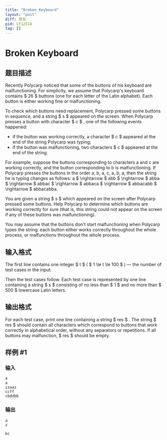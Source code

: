 ```yaml
---
title: "Broken Keyboard"
layout: "post"
diff: 普及-
pid: CF1251A
tag: []
---
```


# Broken Keyboard

## 题目描述

Recently Polycarp noticed that some of the buttons of his keyboard are malfunctioning. For simplicity, we assume that Polycarp's keyboard contains $ 26 $ buttons (one for each letter of the Latin alphabet). Each button is either working fine or malfunctioning.

To check which buttons need replacement, Polycarp pressed some buttons in sequence, and a string $ s $ appeared on the screen. When Polycarp presses a button with character $ c $ , one of the following events happened:

- if the button was working correctly, a character $ c $ appeared at the end of the string Polycarp was typing;
- if the button was malfunctioning, two characters $ c $ appeared at the end of the string.

For example, suppose the buttons corresponding to characters a and c are working correctly, and the button corresponding to b is malfunctioning. If Polycarp presses the buttons in the order a, b, a, c, a, b, a, then the string he is typing changes as follows: a $ \rightarrow $ abb $ \rightarrow $ abba $ \rightarrow $ abbac $ \rightarrow $ abbaca $ \rightarrow $ abbacabb $ \rightarrow $ abbacabba.

You are given a string $ s $ which appeared on the screen after Polycarp pressed some buttons. Help Polycarp to determine which buttons are working correctly for sure (that is, this string could not appear on the screen if any of these buttons was malfunctioning).

You may assume that the buttons don't start malfunctioning when Polycarp types the string: each button either works correctly throughout the whole process, or malfunctions throughout the whole process.

## 输入格式

The first line contains one integer $ t $ ( $ 1 \le t \le 100 $ ) — the number of test cases in the input.

Then the test cases follow. Each test case is represented by one line containing a string $ s $ consisting of no less than $ 1 $ and no more than $ 500 $ lowercase Latin letters.

## 输出格式

For each test case, print one line containing a string $ res $ . The string $ res $ should contain all characters which correspond to buttons that work correctly in alphabetical order, without any separators or repetitions. If all buttons may malfunction, $ res $ should be empty.

## 样例 #1

### 输入

```
4
a
zzaaz
ccff
cbddbb

```

### 输出

```
a
z

bc

```

